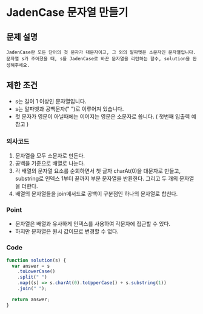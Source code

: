 # JadenCase 문자열 만들기

## 문제 설명

    JadenCase란 모든 단어의 첫 문자가 대문자이고, 그 외의 알파벳은 소문자인 문자열입니다. 문자열 s가 주어졌을 때, s를 JadenCase로 바꾼 문자열을 리턴하는 함수, solution을 완성해주세요.

## 제한 조건

- s는 길이 1 이상인 문자열입니다.
- s는 알파벳과 공백문자(" ")로 이루어져 있습니다.
- 첫 문자가 영문이 아닐때에는 이어지는 영문은 소문자로 씁니다. ( 첫번째 입출력 예 참고 )

### 의사코드

1. 문자열을 모두 소문자로 만든다.
2. 공백을 기준으로 배열로 나눈다.
3. 각 배열의 문자열 요소를 순회하면서 첫 글자 charAt(0)을 대문자로 만들고, substring로 인덱스 1부터 끝까지 부분 문자열을 반환한다. 그리고 두 개의 문자열을 더한다.
4. 배열의 문자열들을 join메서드로 공백이 구분점인 하나의 문자열로 합친다.

### Point

- 문자열은 배열과 유사하게 인덱스를 사용하여 각문자에 접근할 수 있다.
- 하지만 문자열은 원시 값이므로 변경할 수 없다.

### Code

```js
function solution(s) {
  var answer = s
    .toLowerCase()
    .split(" ")
    .map((s) => s.charAt(0).toUpperCase() + s.substring(1))
    .join(" ");

  return answer;
}
```
